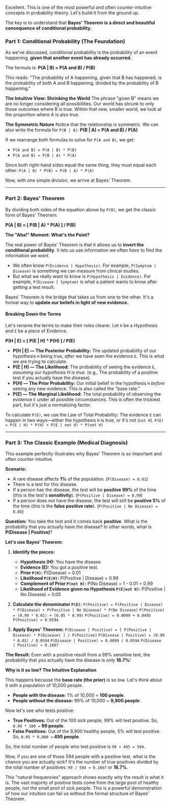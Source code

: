 Excellent. This is one of the most powerful and often counter-intuitive concepts in probability theory. Let's build it from the ground up.

The key is to understand that **Bayes' Theorem is a direct and beautiful consequence of conditional probability.**

### Part 1: Conditional Probability (The Foundation)

As we've discussed, conditional probability is the probability of an event happening, **given that another event has already occurred.**

The formula is:
**P(A | B) = P(A and B) / P(B)**

This reads: "The probability of A happening, given that B has happened, is the probability of both A and B happening, divided by the probability of B happening."

**The Intuitive View: Shrinking the World**
The phrase "given B" means we are no longer considering all possibilities. Our world has shrunk to only those outcomes where B is true. Within that new, smaller world, we look at the proportion where A is also true.

**The Symmetric Nature**
Notice that the relationship is symmetric. We can also write the formula for `P(B | A)`:
**P(B | A) = P(A and B) / P(A)**

If we rearrange both formulas to solve for `P(A and B)`, we get:
*   `P(A and B) = P(A | B) * P(B)`
*   `P(A and B) = P(B | A) * P(A)`

Since both right-hand sides equal the same thing, they must equal each other:
`P(A | B) * P(B) = P(B | A) * P(A)`

Now, with one simple division, we arrive at Bayes' Theorem.

---

### Part 2: Bayes' Theorem

By dividing both sides of the equation above by `P(B)`, we get the classic form of Bayes' Theorem:

**P(A | B) = [ P(B | A) * P(A) ] / P(B)**

**The "Aha!" Moment: What's the Point?**

The real power of Bayes' Theorem is that it allows us to **invert the conditional probability**. It lets us use information we often *have* to find the information we *want*.

*   We often know `P(Evidence | Hypothesis)`. For example, `P(Symptom | Disease)` is something we can measure from clinical studies.
*   But what we really want to know is `P(Hypothesis | Evidence)`. For example, `P(Disease | Symptom)` is what a patient wants to know after getting a test result.

Bayes' Theorem is the bridge that takes us from one to the other. It's a formal way to **update our beliefs in light of new evidence.**

#### Breaking Down the Terms

Let's rename the terms to make their roles clearer. Let `H` be a Hypothesis and `E` be a piece of Evidence.

**P(H | E) = [ P(E | H) * P(H) ] / P(E)**

*   **P(H | E) — The Posterior Probability:** The updated probability of our hypothesis `H` being true, *after* we have seen the evidence `E`. This is what we are trying to calculate.
*   **P(E | H) — The Likelihood:** The probability of seeing the evidence `E`, *assuming our hypothesis H is true*. (e.g., The probability of a positive test if you actually have the disease).
*   **P(H) — The Prior Probability:** Our initial belief in the hypothesis `H` *before* seeing any new evidence. This is also called the "base rate."
*   **P(E) — The Marginal Likelihood:** The total probability of observing the evidence `E` under all possible circumstances. This is often the trickiest part, but it's just a normalizing factor.

To calculate `P(E)`, we use the Law of Total Probability: The evidence `E` can happen in two ways—either the hypothesis `H` is true, or it's not (`not H`).
`P(E) = P(E | H) * P(H) + P(E | not H) * P(not H)`

---

### Part 3: The Classic Example (Medical Diagnosis)

This example perfectly illustrates why Bayes' Theorem is so important and often counter-intuitive.

**Scenario:**
*   A rare disease affects **1%** of the population. (`P(Disease) = 0.01`)
*   There is a test for this disease.
*   If a person has the disease, the test will be **positive 99%** of the time (this is the test's **sensitivity**). (`P(Positive | Disease) = 0.99`)
*   If a person does not have the disease, the test will still be **positive 5%** of the time (this is the **false positive rate**). (`P(Positive | No Disease) = 0.05`)

**Question:**
You take the test and it comes back **positive**. What is the probability that you actually have the disease?
In other words, what is **P(Disease | Positive)**?

**Let's use Bayes' Theorem:**

1.  **Identify the pieces:**
    *   **Hypothesis (H):** You have the disease.
    *   **Evidence (E):** You got a positive test.
    *   **Prior `P(H)`:** P(Disease) = 0.01
    *   **Likelihood `P(E|H)`:** P(Positive | Disease) = 0.99
    *   **Complement of Prior `P(not H)`:** P(No Disease) = 1 - 0.01 = 0.99
    *   **Likelihood of Evidence given no Hypothesis `P(E|not H)`:** P(Positive | No Disease) = 0.05

2.  **Calculate the denominator `P(E)`:**
    `P(Positive) = P(Positive | Disease) * P(Disease) + P(Positive | No Disease) * P(No Disease)`
    `P(Positive) = (0.99 * 0.01) + (0.05 * 0.99)`
    `P(Positive) = 0.0099 + 0.0495`
    `P(Positive) = 0.0594`

3.  **Apply Bayes' Theorem:**
    `P(Disease | Positive) = [ P(Positive | Disease) * P(Disease) ] / P(Positive)`
    `P(Disease | Positive) = (0.99 * 0.01) / 0.0594`
    `P(Disease | Positive) = 0.0099 / 0.0594`
    `P(Disease | Positive) ≈ 0.1667`

**The Result:** Even with a positive result from a 99% sensitive test, the probability that you actually have the disease is only **16.7%**!

**Why is it so low? The Intuitive Explanation**

This happens because the **base rate (the prior)** is so low. Let's think about it with a population of 10,000 people.

*   **People with the disease:** 1% of 10,000 = **100 people**.
*   **People without the disease:** 99% of 10,000 = **9,900 people**.

Now let's see who tests positive:

*   **True Positives:** Out of the 100 sick people, 99% will test positive. So, `0.99 * 100 =` **99 people**.
*   **False Positives:** Out of the 9,900 healthy people, 5% will test positive. So, `0.05 * 9,900 =` **495 people**.

So, the total number of people who test positive is `99 + 495 = 594`.

Now, if you are one of those 594 people with a positive test, what is the chance you are actually sick?
It's the number of true positives divided by the total number of positives:
`99 / 594 ≈ 0.1667` or **16.7%**.

This "natural frequencies" approach shows exactly why the result is what it is. The vast majority of positive tests come from the large pool of healthy people, not the small pool of sick people. This is a powerful demonstration of how our intuition can fail us without the formal structure of Bayes' Theorem.